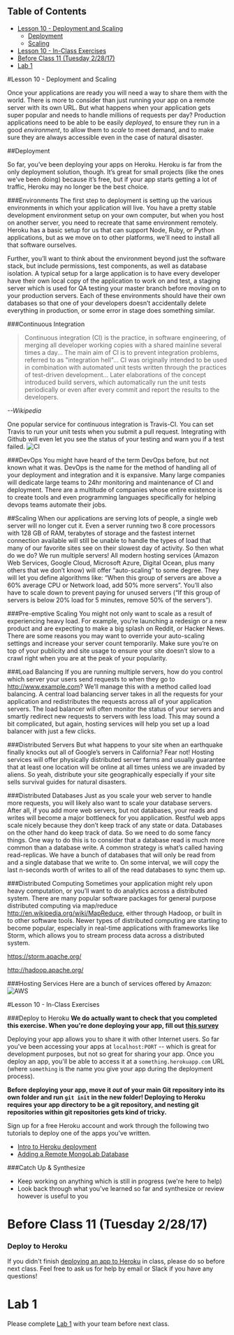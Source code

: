 ## Table of Contents

<!-- MarkdownTOC -->

- [Lesson 10 - Deployment and Scaling](#lesson-10---deployment-and-scaling)
  - [Deployment](#deployment)
  - [Scaling](#scaling)
- [Lesson 10 - In-Class Exercises](#lesson-10---in-class-exercises)
- [Before Class 11 \(Tuesday 2/28/17\)](#before-class-11-tuesday-22817)
- [Lab 1](#lab-1)

<!-- /MarkdownTOC -->


#Lesson 10 - Deployment and Scaling

Once your applications are ready you will need a way to share them with the world.
There is more to consider than just running your app on a remote server with its own URL.
But what happens when your application gets super popular and needs to handle millions of requests per day?
Production applications need to be able to be easily *deployed*, to ensure they run in a good *environment*,
to allow them to *scale* to meet demand, and to make sure they are always accessible even in the case of natural disaster.

##Deployment

So far, you’ve been deploying your apps on Heroku.
Heroku is far from the only deployment solution, though.
It’s great for small projects (like the ones we’ve been doing) because it’s free, but if your app starts getting a lot of traffic, Heroku may no longer be the best choice.

###Environments
The first step to deployment is setting up the various environments in which your application will live.
You have a pretty stable development environment setup on your own computer, but when you host on another server,
you need to recreate that same environment remotely. Heroku has a basic setup for us that can support Node, Ruby,
or Python applications, but as we move on to other platforms, we’ll need to install all that software ourselves.

Further, you’ll want to think about the environment beyond just the software stack, but include permissions, test components, as well as database isolation.
A typical setup for a large application is to have every developer have their own local copy of the application to work on and test,
a staging server which is used for QA testing your master branch before moving on to your production servers.
Each of these environments should have their own databases so that one of your developers doesn’t accidentally delete everything in production, or some error in stage does something similar.

###Continuous Integration

  >Continuous integration (CI) is the practice, in software engineering, of merging all developer working copies with a shared mainline several times a day...
  The main aim of CI is to prevent integration problems, referred to as "integration hell"...
  CI was originally intended to be used in combination with automated unit tests written through the practices of test-driven development…
  Later elaborations of the concept introduced build servers, which automatically run the unit tests periodically or even after every commit and report the results to the developers.

*--Wikipedia*

One popular service for continuous integration is Travis-CI.
You can set Travis to run your unit tests when you submit a pull request.
Integrating with Github will even let you see the status of your testing and warn you if a test failed.
![CI](./images/ci.png)

###DevOps
You might have heard of the term DevOps before, but not known what it was.
DevOps is the name for the method of handling all of your deployment and integration and it is expansive.
Many large companies will dedicate large teams to 24hr monitoring and maintenance of CI and deployment.
There are a multitude of companies whose entire existence is to create tools and even programming languages specifically for helping devops teams automate their jobs.

##Scaling
When our applications are serving lots of people, a single web server will no longer cut it.
Even a server running two 8 core processors with 128 GB of RAM, terabytes of storage and the fastest internet connection
available will still be unable to handle the types of load that many of our favorite sites see on their slowest day of activity.
So then what do we do? We run multiple servers! All modern hosting services (Amazon Web Services, Google Cloud, Microsoft Azure,
Digital Ocean, plus many others that we don’t know) will offer “auto-scaling” to some degree. They will let you define algorithms like:
“When this group of servers are above a 60% average CPU or Network load, add 50% more servers”.
You’ll also have to scale down to prevent paying for unused servers (“If this group of servers is below 20% load for 5 minutes, remove 50% of the servers”).

###Pre-emptive Scaling
You might not only want to scale as a result of experiencing heavy load.
For example, you’re launching a redesign or a new product and are expecting to make a big splash on Reddit, or Hacker News.
There are some reasons you may want to override your auto-scaling settings and increase your server count temporarily.
Make sure you’re on top of your publicity and site usage to ensure your site doesn’t slow to a crawl right when you are at the peak of your popularity.

###Load Balancing
If you are running multiple servers, how do you control which server your users send requests to when they go to http://www.example.com?
We’ll manage this with a method called load balancing.
A central load balancing server takes in all the requests for your application and redistributes the requests across all of your application servers.
The load balancer will often monitor the status of your servers and smartly redirect new requests to servers with less load.
This may sound a bit complicated, but again, hosting services will help you set up a load balancer with just a few clicks.

###Distributed Servers
But what happens to your site when an earthquake finally knocks out all of Google’s servers in California? Fear not!
Hosting services will offer physically distributed server farms and usually guarantee that at least one location will be online at all times unless we are invaded by aliens.
So yeah, distribute your site geographically especially if your site sells survival guides for natural disasters.

###Distributed Databases
Just as you scale your web server to handle more requests, you will likely also want to scale your database servers.
After all, if you add more web servers, but not databases, your reads and writes will become a major bottleneck for you application.
Restful web apps scale nicely because they don’t keep track of any state or data. Databases on the other hand do keep track of data.
So we need to do some fancy things. One way to do this is to consider that a database read is much more common than a database write.
A common strategy is what’s called having read-replicas. We have a bunch of databases that will only be read from and a single database that we write to.
On some interval, we will copy the last n-seconds worth of writes to all of the read databases to sync them up.

###Distributed Computing
Sometimes your application might rely upon heavy computation, or you’ll want to do analytics across a distributed system.
There are many popular software packages for general purpose distributed computing via map/reduce http://en.wikipedia.org/wiki/MapReduce,
either through Hadoop, or built in to other software tools. Newer types of distributed computing are starting to become popular,
especially in real-time applications with frameworks like Storm, which allows you to stream process data across a distributed system.

https://storm.apache.org/

http://hadoop.apache.org/

###Hosting Services
Here are a bunch of services offered by Amazon:
![AWS](./images/aws_services.png)

#Lesson 10 - In-Class Exercises

###Deploy to Heroku
**We do actually want to check that you completed this exercise. When you're done deploying your app, fill out [this survey](https://goo.gl/forms/GEMxtLlRw8wtJXEO2)**

Deploying your app allows you to share it with other Internet users. So far you've been accessing your apps at `localhost:PORT` -- which is great for development purposes, but not so great for sharing your app. Once you deploy an app, you'll be able to access it at a `something.herokuapp.com` URL (where `something` is the name you give your app during the deployment process).

**Before deploying your app, move it _out_ of your main Git repository into its own folder and run `git init` in the new folder! Deploying to Heroku requires your app directory to be a git repository, and nesting git repositories within git repositories gets kind of tricky.**

Sign up for a free Heroku account and work through the following two tutorials to deploy one of the apps you've written. 
- [Intro to Heroku deployment](https://devcenter.heroku.com/articles/getting-started-with-nodejs#introduction)
- [Adding a Remote MongoLab Database](https://devcenter.heroku.com/articles/mongolab)

###Catch Up & Synthesize
- Keep working on anything which is still in progress (we're here to help) 
- Look back through what you've learned so far and synthesize or review however is useful to you

# Before Class 11 (Tuesday 2/28/17)
### Deploy to Heroku
If you didn't finish [deploying an app to Heroku](#deploy-to-heroku) in class, please do so before next class. Feel free to ask us for help by email or Slack if you have any questions!

# Lab 1
Please complete [Lab 1](../../lab1/README.md) with your team before next class.